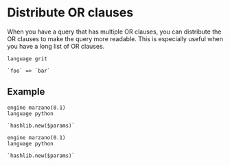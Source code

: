 # Distribute OR clauses

When you have a query that has multiple OR clauses, you can distribute the OR clauses to make the query more readable. This is especially useful when you have a long list of OR clauses.

```grit
language grit

`foo` => `bar`
```

## Example

```
engine marzano(0.1)
language python

`hashlib.new($params)`
```
```
engine marzano(0.1)
language python

`hashlib.new($params)`
```